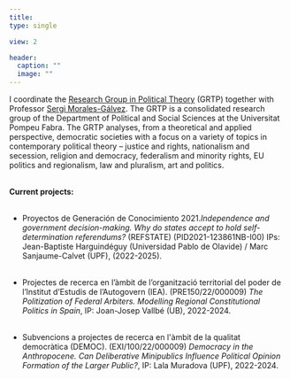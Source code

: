```yaml
---
title:    
type: single

view: 2

header:
  caption: ""
  image: ""
---
```


I coordinate the [Research Group in Political Theory](https://www.upf.edu/web/grtp) (GRTP) together with Professor [Sergi Morales-Gálvez](https://www.sergimorales.cat/es/). The GRTP is a consolidated research group of the Department of Political and Social Sciences at the Universitat Pompeu Fabra. The GRTP analyses, from a theoretical and applied perspective, democratic societies with a focus on a variety of topics in contemporary political theory – justice and rights, nationalism and secession, religion and democracy, federalism and minority rights, EU politics and regionalism, law and pluralism, art and politics.<br/><br/> 

**Current projects:**<br/><br/> 


* Proyectos de Generación de Conocimiento 2021.*Independence and government decision-making. Why do states accept to hold self-determination referendums?* (REFSTATE) (PID2021-123861NB-I00) IPs: Jean-Baptiste Harguindéguy (Universidad Pablo de Olavide) / Marc Sanjaume-Calvet (UPF), (2022-2025).<br/><br/> 

* Projectes de recerca en l’àmbit de l’organització territorial del poder de l’lnstitut
d’Estudis de l’Autogovern (IEA). (PRE150/22/000009) *The Politization of Federal Arbiters. Modelling Regional Constitutional Politics in Spain*, IP: Joan-Josep Vallbé (UB), 2022-2024.<br/><br/> 

* Subvencions a projectes de recerca en l'àmbit de la qualitat democràtica (DEMOC). (EXI/100/22/000009) *Democracy in the Anthropocene. Can Deliberative Minipublics Influence Political Opinion Formation of the Larger Public?*, IP: Lala Muradova (UPF), 2022-2024. <br/><br/> 
